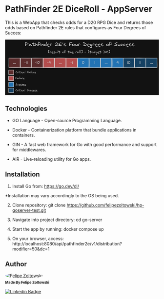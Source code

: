 # PathFinder 2E DiceRoll - AppServer

This is a WebApp that checks odds for a D20 RPG Dice and returns those odds based on
Pathfinder 2E rules that configures as Four Degrees of Succes:

<img src="image.png" alt="Pathfing deegres of success">

## Technologies

- GO Language - Open-source Programming Language.

- Docker - Containerization platform that bundle applications in containers.

- GIN - A fast web framework for Go with good performance and support for middlewares.

- AIR - Live-reloading utility for Go apps.

## Installation

1. Install Go from:
  https://go.dev/dl/

  *Installation may vary accordingly to the OS being used.

2. Clone repository:
  git clone https://github.com/felipezoltowski/hp-goserver-test.git

2. Navigate into project directory:
  cd go-server

3. Start the app by running:
  docker compose up

4. On your browser, access:
  http://localhost:8080/api/pathfinder2e/v1/distribution?modifier=50&dc=1

<h2 id="author">Author</h2>
<a href="https://github.com/felipezoltowski">
 <img style="border-radius: 50%;" src="https://avatars.githubusercontent.com/u/17614829?v=4" width="100px;" alt="Felipe Zoltowski"/>
 <br />
 <sub><b>Made By Felipe Zoltowski</b></sub></a>


[![Linkedin Badge](https://img.shields.io/badge/-Linkedin-blue?style=flat-square&logo=Linkedin&logoColor=white&link=https://www.linkedin.com/in/pauloterresleal/)](https://www.linkedin.com/in/felipe-zoltowski/)

